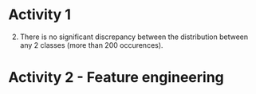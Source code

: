 # Activity 1

2) There is no significant discrepancy between the distribution between any 2 classes (more than 200 occurences).

# Activity 2 - Feature engineering

